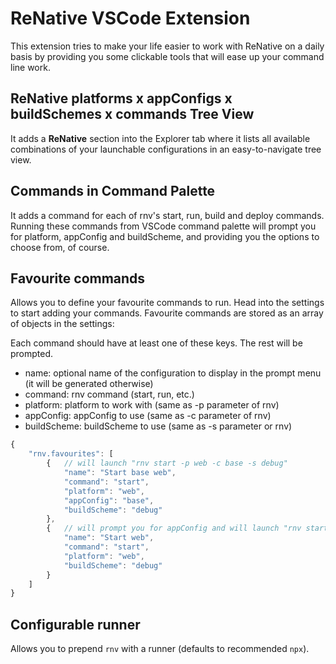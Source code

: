 # ReNative VSCode Extension
This extension tries to make your life easier to work with ReNative on a daily basis by providing you
some clickable tools that will ease up your command line work.

## ReNative platforms x appConfigs x buildSchemes x commands Tree View
It adds a **ReNative** section into the Explorer tab where it lists all available combinations of
your launchable configurations in an easy-to-navigate tree view.

## Commands in Command Palette 
It adds a command for each of rnv's start, run, build and deploy commands. Running these commands
from VSCode command palette will prompt you for platform, appConfig and buildScheme, and providing
you the options to choose from, of course.

## Favourite commands
Allows you to define your favourite commands to run. Head into the settings to start adding your commands.
Favourite commands are stored as an array of objects in the settings:

Each command should have at least one of these keys. The rest will be prompted.
- name: optional name of the configuration to display in the prompt menu (it will be generated otherwise)
- command: rnv command (start, run, etc.)
- platform: platform to work with (same as -p parameter of rnv)
- appConfig: appConfig to use (same as -c parameter of rnv)
- buildScheme: buildScheme to use (same as -s parameter or rnv)

```ts
{
    "rnv.favourites": [
        {   // will launch "rnv start -p web -c base -s debug"
            "name": "Start base web",
            "command": "start",
            "platform": "web",
            "appConfig": "base",
            "buildScheme": "debug"
        },
        {   // will prompt you for appConfig and will launch "rnv start -p web -c [prompted:appConfig] -s debug"
            "name": "Start web",
            "command": "start",
            "platform": "web",
            "buildScheme": "debug"
        }
    ]
}
```

## Configurable runner
Allows you to prepend `rnv` with a runner (defaults to recommended `npx`).
